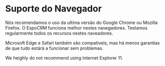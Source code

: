 # Suporte do Navegador

Nós recomendamos o uso da ultima versão do Google Chrome ou Mozilla Firefox. O EspoCRM funciona melhor nestes navegadores. Testamos regularmente todos os recursos nestes naveadores.

Microsoft Edge e Safari também são compativeis, mas há menos garantias de que tudo estárá a funcionar sem problemas.

We heighly do not recommend using Internet Explorer 11.
